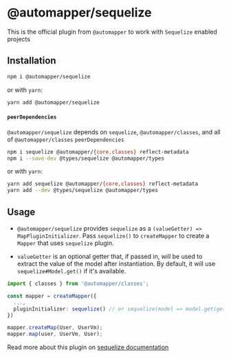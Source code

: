 # @automapper/sequelize

This is the official plugin from `@automapper` to work with `Sequelize` enabled projects

## Installation

```sh
npm i @automapper/sequelize
```

or with `yarn`:

```sh
yarn add @automapper/sequelize
```

#### `peerDependencies`

`@automapper/sequelize` depends on `sequelize`, `@automapper/classes`, and all of `@automapper/classes` `peerDependencies`

```sh
npm i sequelize @automapper/{core,classes} reflect-metadata
npm i --save-dev @types/sequelize @automapper/types
```

or with `yarn`:

```sh
yarn add sequelize @automapper/{core,classes} reflect-metadata
yarn add --dev @types/sequelize @automapper/types
```

## Usage

- `@automapper/sequelize` provides `sequelize` as a `(valueGetter) => MapPluginInitializer`. Pass `sequelize()` to `createMapper` to create
  a `Mapper` that uses `sequelize` plugin.

- `valueGetter` is an optional getter that, if passed in, will be used to extract the value of the model after instantiation. By default, it will use `sequelize#Model.get()` if it's available.

```ts
import { classes } from '@automapper/classes';

const mapper = createMapper({
  ...,
  pluginInitializer: sequelize() // or sequelize(model => model.get(getterOptions))
})

mapper.createMap(User, UserVm);
mapper.map(user, UserVm, User);
```

Read more about this plugin on [sequelize documentation](https://automapperts.netlify.app/docs/plugins-system/introduce-to-sequelize)
